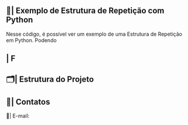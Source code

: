 ## 📑| Exemplo de Estrutura de Repetição com Python 

   Nesse código, é possível ver um exemplo de uma Estrutura de Repetição em Python. Podendo 

 ## | F
 
 ## 🗂️| Estrutura do Projeto



 ## 📱| Contatos

   📩| E-mail: 
 
